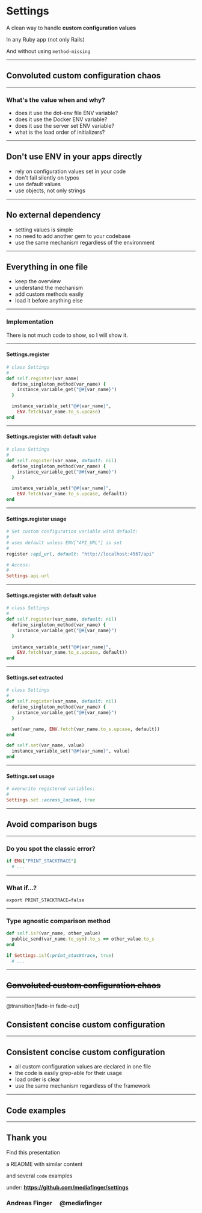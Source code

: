 # Settings

A clean way to handle **custom configuration values**

In any Ruby app (not only Rails)

And without using `method-missing`

---
## Convoluted custom configuration chaos

---
### What's the value when and why?

* does it use the dot-env file ENV variable?
* does it use the Docker ENV variable?
* does it use the server set ENV variable?
* what is the load order of initializers?

---
## Don't use ENV in your apps directly

* rely on configuration values set in your code
* don't fail silently on typos
* use default values
* use objects, not only strings

---
## No external dependency

* setting values is simple
* no need to add another gem to your codebase
* use the same mechanism regardless of the environment

---
## Everything in one file

* keep the overview
* understand the mechanism
* add custom methods easily
* load it before anything else

---
### Implementation

There is not much code to show, so I will show it.

---
#### Settings.register

```ruby
# class Settings
#
def self.register(var_name)
  define_singleton_method(var_name) {
    instance_variable_get("@#{var_name}")
  }

  instance_variable_set("@#{var_name}",
    ENV.fetch(var_name.to_s.upcase)
end
```

---
#### Settings.register with default value

```ruby
# class Settings
#
def self.register(var_name, default: nil)
  define_singleton_method(var_name) {
    instance_variable_get("@#{var_name}")
  }

  instance_variable_set("@#{var_name}",
    ENV.fetch(var_name.to_s.upcase, default))
end
```

---
#### Settings.register usage

```ruby
# Set custom configuration variable with default:
#
# uses default unless ENV["API_URL"] is set
#
register :api_url, default: "http://localhost:4567/api"

# Access:
#
Settings.api.url
```

---
#### Settings.register with default value

```ruby
# class Settings
#
def self.register(var_name, default: nil)
  define_singleton_method(var_name) {
    instance_variable_get("@#{var_name}")
  }

  instance_variable_set("@#{var_name}",
    ENV.fetch(var_name.to_s.upcase, default))
end
```

---
#### Settings.set extracted

```ruby
# class Settings
#
def self.register(var_name, default: nil)
  define_singleton_method(var_name) {
    instance_variable_get("@#{var_name}")
  }

  set(var_name, ENV.fetch(var_name.to_s.upcase, default))
end

def self.set(var_name, value)
  instance_variable_set("@#{var_name}", value)
end
```

---
#### Settings.set usage

```ruby
# overwrite registered variables:
#
Settings.set :access_locked, true
```

---
## Avoid comparison bugs

---
### Do you spot the classic error?

```ruby
if ENV["PRINT_STACKTRACE"]
  # ...
```

---
### What if...?

```shell
export PRINT_STACKTRACE=false
```

---
### Type agnostic comparison method

```ruby
def self.is?(var_name, other_value)
  public_send(var_name.to_sym).to_s == other_value.to_s
end
```

```ruby
if Settings.is?(:print_stacktrace, true)
  # ...
```

---
## ~~Convoluted custom configuration chaos~~

---
@transition[fade-in fade-out]

## Consistent concise custom configuration

---
## Consistent concise custom configuration

* all custom configuration values are declared in one file
* the code is easily grep-able for their usage
* load order is clear
* use the same mechanism regardless of the framework

---
## Code examples

---
## Thank you

Find this presentation

a README with similar content

and several `code` examples

under: **https://github.com/mediafinger/settings**

### Andreas Finger &nbsp;&nbsp;&nbsp; @mediafinger
